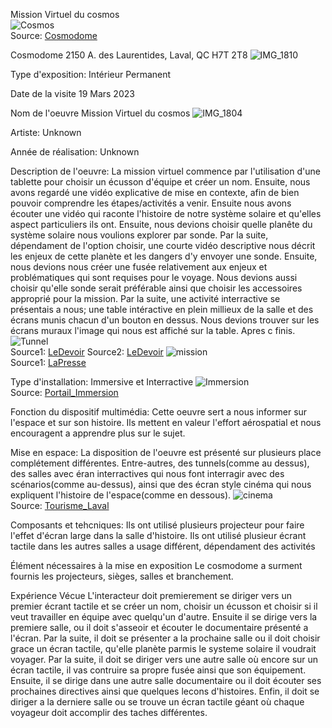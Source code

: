 Mission Virtuel du cosmos
<br>
![Cosmos](Média/cosmos.jpg)
<br>
Source: [Cosmodome](https://www.google.com/url?sa=i&url=https%3A%2F%2Fcosmodome.org%2Fen%2Ffamily-activities%2Fvirtual-missions%2F&psig=AOvVaw0vRFJoG-hRLqvv1h4t3bRW&ust=1683128298345000&source=images&cd=vfe&ved=0CBEQjRxqFwoTCPiVwdT71v4CFQAAAAAdAAAAABAT)

Cosmodome
2150 A. des Laurentides, Laval, QC H7T 2T8
![IMG_1810](Média/IMG_1810.JPG)

Type d'exposition: Intérieur Permanent

Date de la visite
19 Mars 2023

Nom de l'oeuvre Mission Virtuel du cosmos
![IMG_1804](Média/IMG_1804.JPG)

Artiste: Unknown

Année de réalisation: Unknown

Description de l'oeuvre:
      La mission virtuel commence par l'utilisation d'une tablette pour choisir un écusson d'équipe et créer un nom.
      Ensuite, nous avons regardé une vidéo explicative de mise en contexte, afin de bien pouvoir comprendre les étapes/activités a venir.
      Ensuite nous avons écouter une vidéo qui raconte l'histoire de notre système solaire et qu'elles aspect particuliers ils ont.
      Ensuite, nous devions choisir quelle planête du système solaire nous voulions explorer par sonde.
      Par la suite, dépendament de l'option choisir, une courte vidéo descriptive nous décrit les enjeux de cette planète et les dangers d'y envoyer une        sonde.
      Ensuite, nous devions nous créer une fusée relativement aux enjeux et problématiques qui sont requises pour le voyage. 
      Nous devions aussi choisir qu'elle sonde serait préférable ainsi que choisir les accessoires approprié pour la mission.
      Par la suite, une activité interractive se présentais a nous; une table intéractive en plein millieux de la salle et des écrans munis chacun d'un bouton en dessus. Nous devions trouver sur les écrans muraux l'image qui nous est affiché sur la table.
      Apres c finis.
      ![Tunnel](Média/tunnel.jpg)
      <br>
      Source1: [LeDevoir](https://user-images.githubusercontent.com/106936139/235718921-1fc05fd3-ac3e-43d5-8028-5f2a53a03592.png)
      Source2: [LeDevoir](https://www.ledevoir.com/societe/science/338495/vers-l-infini-et-plus-loin-encore-le-nouvel-espace-du-cosmodome)
      ![mission](Média/mission.jpg)
      <br>
       Source1: [LaPresse](https://www.google.com/url?sa=i&url=https%3A%2F%2Fwww.lapresse.ca%2Fvoyage%2F201112%2F28%2F01-4481425-le-cosmodome-redecolle-en-mode-virtuel.php&psig=AOvVaw1Mo1RCA5Ie2agiWQuzfjFa&ust=1683129654409000&source=images&cd=vfe&ved=0CBEQjRxqFwoTCJiRi9uA1_4CFQAAAAAdAAAAABAO)
      
  
Type d'installation: Immersive et Interractive
![Immersion](Média/immersion.jpg)
<br>
Source: [Portail_Immersion](https://www.google.com/url?sa=i&url=https%3A%2F%2Fportailimmersion.ca%2Fitem%2Faux-frontieres-du-cosmos%2F&psig=AOvVaw1Mo1RCA5Ie2agiWQuzfjFa&ust=1683129654409000&source=images&cd=vfe&ved=0CBEQjRxqFwoTCJiRi9uA1_4CFQAAAAAdAAAAABAW)

Fonction du dispositif multimédia:
      Cette oeuvre sert a nous informer sur l'espace et sur son histoire. Ils mettent en valeur l'effort aérospatial et nous encouragent a apprendre plus sur le sujet.
      
Mise en espace:
      La disposition de l'oeuvre est présenté sur plusieurs place complétement différentes.
      Entre-autres, des tunnels(comme au dessus), des salles avec éran interractives qui nous font interragir avec des scénarios(comme au-dessus), ainsi que des écran style cinéma qui nous expliquent l'histoire de l'espace(comme en dessous).
![cinema](Média/cinema.jpg)
<br>
Source: [Tourisme_Laval](https://www.google.com/url?sa=i&url=https%3A%2F%2Fwww.tourismelaval.com%2Fexplorer-possibilites%2Fattraits%2Fcosmodome&psig=AOvVaw1Mo1RCA5Ie2agiWQuzfjFa&ust=1683129654409000&source=images&cd=vfe&ved=0CBEQjRxqFwoTCJiRi9uA1_4CFQAAAAAdAAAAABAb)

Composants et tehcniques:
      Ils ont utilisé plusieurs projecteur pour faire l'effet d'écran large dans la salle d'histoire.
      Ils ont utilisé plusieur écrant tactile dans les autres salles a usage différent, dépendament des activités
      
Élément nécessaires à la mise en exposition
      Le cosmodome a surment fournis les projecteurs, sièges, salles et branchement.
      
Expérience Vécue 
      L'interacteur doit premierement se diriger vers un premier écrant tactile et se créer un nom, choisir un écusson et choisir si il veut travailler en équipe avec quelqu'un d'autre. Ensuite il se dirige vers la premiere salle, ou il doit s'asseoir et écouter le documentaire présenté a l'écran. Par la suite, il doit se présenter a la prochaine salle ou il doit choisir grace un écran tactile, qu'elle planète parmis le systeme solaire il voudrait voyager. Par la suite, il doit se diriger vers une autre salle où encore sur un écran tactile, il vas contruire sa propre fusée ainsi que son équipement. Ensuite, il se dirige dans une autre salle documentaire ou il doit écouter ses prochaines directives ainsi que quelques lecons d'histoires. Enfin, il doit se diriger a la derniere salle ou se trouve un écran tactile géant où chaque voyageur doit accomplir des taches différentes.
